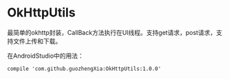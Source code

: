 # OkHttpUtils
最简单的okhttp封装，CallBack方法执行在UI线程。支持get请求，post请求，支持文件上传和下载。

在AndroidStudio中的用法：

```
compile 'com.github.guozhengXia:OkHttpUtils:1.0.0'
```